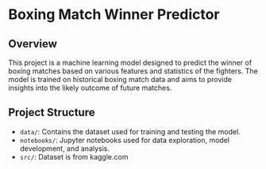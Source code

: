 # Boxing Match Winner Predictor

## Overview

This project is a machine learning model designed to predict the winner of boxing matches based on various features and statistics of the fighters. The model is trained on historical boxing match data and aims to provide insights into the likely outcome of future matches.

## Project Structure

- `data/`: Contains the dataset used for training and testing the model.
- `notebooks/`: Jupyter notebooks used for data exploration, model development, and analysis.
- `src/`: Dataset is from kaggle.com
